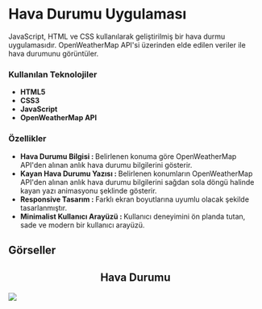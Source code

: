 <h1>Hava Durumu Uygulaması</h1>
<p>JavaScript, HTML ve CSS kullanılarak geliştirilmiş bir hava durmu uygulamasıdır. OpenWeatherMap API'si üzerinden elde edilen veriler ile hava durumunu görüntüler.</p>
<h3>Kullanılan Teknolojiler</h3>
<ul>
  <li>
    <b>HTML5</b> 
  </li>
  <li>
    <b>CSS3</b>
  </li>
  <li>
    <b>JavaScript</b>
  </li>
  <li>
    <b>OpenWeatherMap API</b>
  </li>
</ul>
<h3>Özellikler</h3>
<ul>
  <li>
    <b>Hava Durumu Bilgisi : </b> Belirlenen konuma göre OpenWeatherMap API'den alınan anlık hava durumu bilgilerini gösterir.
  </li>
    <li>
    <b>Kayan Hava Durumu Yazısı : </b> Belirlenen konumların OpenWeatherMap API'den alınan anlık hava durumu bilgilerini sağdan sola döngü halinde kayan yazı animasyonu şeklinde gösterir.
  </li>
  <li>
    <b>Responsive Tasarım : </b> Farklı ekran boyutlarına uyumlu olacak şekilde tasarlanmıştır.
  </li>
  <li>
    <b>Minimalist Kullanıcı Arayüzü : </b> Kullanıcı deneyimini ön planda tutan, sade ve modern bir kullanıcı arayüzü.
  </li>
</ul>
<h2>Görseller</h2>
<h2 align="center">Hava Durumu</h2>
<img src="https://github.com/user-attachments/assets/d839fb89-b137-413e-af30-b553ad46821c">
